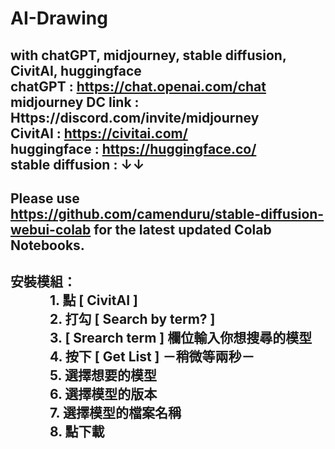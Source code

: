 # AI-Drawing
with chatGPT, midjourney, stable diffusion, CivitAI, huggingface  
chatGPT : https://chat.openai.com/chat  
midjourney DC link : Https://discord.com/invite/midjourney  
CivitAI : https://civitai.com/  
huggingface : https://huggingface.co/  
stable diffusion : ↓↓  
----------------------------------------------------------------
Please use https://github.com/camenduru/stable-diffusion-webui-colab for the latest updated Colab Notebooks.
----------------------------------------------------------------
安裝模組：  
　　　1. 點 [ CivitAI ]   
　　　2. 打勾 [ Search by term? ]   
　　　3. [ Srearch term ] 欄位輸入你想搜尋的模型   
　　　4. 按下 [ Get List ] －稍微等兩秒－   
　　　5. 選擇想要的模型  
　　　6. 選擇模型的版本  
　　　7. 選擇模型的檔案名稱  
　　　8. 點下載
----------------------------------------------------------------
